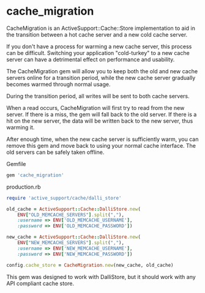 cache_migration
===============

CacheMigration is an ActiveSupport::Cache::Store implementation to aid in the transition between a hot cache server and a new cold cache server.

If you don't have a process for warming a new cache server, this process can be difficult. Switching your application "cold-turkey" to a new cache server can have a detrimental effect on performance and usability.

The CacheMigration gem will allow you to keep both the old and new cache servers online for a transition period, while the new cache server gradually becomes warmed through normal usage.

During the transition period, all writes will be sent to both cache servers.

When a read occurs, CacheMigration will first try to read from the new server. If there is a miss, the gem will fall back to the old server. If there is a hit on the new server, the data will be written back to the new server, thus warming it.

After enough time, when the new cache server is sufficiently warm, you can remove this gem and move back to using your normal cache interface. The old servers can be safely taken offline.

Gemfile

```ruby
gem 'cache_migration'
```

production.rb

```ruby
require 'active_support/cache/dalli_store'

old_cache = ActiveSupport::Cache::DalliStore.new(
    ENV["OLD_MEMCACHE_SERVERS"].split(","),
    :username => ENV['OLD_MEMCACHE_USERNAME'],
    :password => ENV['OLD_MEMCACHE_PASSWORD'])

new_cache = ActiveSupport::Cache::DalliStore.new(
    ENV["NEW_MEMCACHE_SERVERS"].split(","),
    :username => ENV['NEW_MEMCACHE_USERNAME'],
    :password => ENV['NEW_MEMCACHE_PASSWORD'])

config.cache_store = CacheMigration.new(new_cache, old_cache)
```

This gem was designed to work with DalliStore, but it should work with any API compliant cache store.
